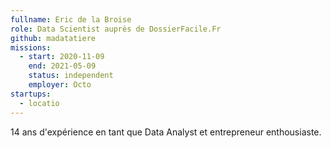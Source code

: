 ```yaml
---
fullname: Eric de la Broise
role: Data Scientist auprès de DossierFacile.Fr
github: madatatiere
missions:
  - start: 2020-11-09
    end: 2021-05-09
    status: independent
    employer: Octo
startups:
  - locatio
---
```


14 ans d'expérience en tant que Data Analyst et entrepreneur enthousiaste.

